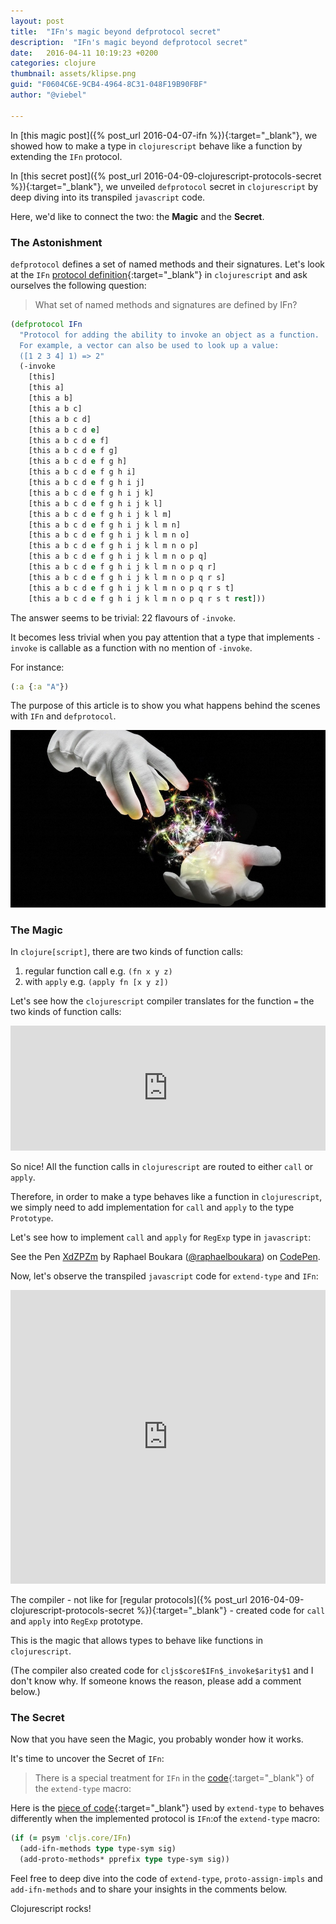 ```yaml
---
layout: post
title:  "IFn's magic beyond defprotocol secret"
description:  "IFn's magic beyond defprotocol secret"
date:   2016-04-11 10:19:23 +0200
categories: clojure
thumbnail: assets/klipse.png
guid: "F0604C6E-9CB4-4964-8C31-048F19B90FBF"
author: "@viebel"

---
```


In [this magic post]({% post_url 2016-04-07-ifn %}){:target="_blank"}, we showed how to make a type in `clojurescript` behave like a function by extending the `IFn` protocol.

In [this secret post]({% post_url 2016-04-09-clojurescript-protocols-secret %}){:target="_blank"}, we unveiled `defprotocol` secret in `clojurescript` by deep diving into its transpiled `javascript` code. 

Here, we'd like to connect the two: the **Magic** and the **Secret**.

### The Astonishment

`defprotocol` defines a set of named methods and their signatures.
Let's look at the `IFn` [protocol definition](https://github.com/clojure/clojurescript/blob/master/src/main/cljs/cljs/core.cljs#L435){:target="_blank"} in `clojurescript` and ask ourselves the following question:

>What set of named methods and signatures are defined by IFn?

~~~clojure
(defprotocol IFn
  "Protocol for adding the ability to invoke an object as a function.
  For example, a vector can also be used to look up a value:
  ([1 2 3 4] 1) => 2"
  (-invoke
    [this]
    [this a]
    [this a b]
    [this a b c]
    [this a b c d]
    [this a b c d e]
    [this a b c d e f]
    [this a b c d e f g]
    [this a b c d e f g h]
    [this a b c d e f g h i]
    [this a b c d e f g h i j]
    [this a b c d e f g h i j k]
    [this a b c d e f g h i j k l]
    [this a b c d e f g h i j k l m]
    [this a b c d e f g h i j k l m n]
    [this a b c d e f g h i j k l m n o]
    [this a b c d e f g h i j k l m n o p]
    [this a b c d e f g h i j k l m n o p q]
    [this a b c d e f g h i j k l m n o p q r]
    [this a b c d e f g h i j k l m n o p q r s]
    [this a b c d e f g h i j k l m n o p q r s t]
    [this a b c d e f g h i j k l m n o p q r s t rest]))
~~~


The answer seems to be trivial: 22 flavours of `-invoke`.

It becomes less trivial when you pay attention that a type that implements `-invoke` is callable as a function with no mention of `-invoke`.

For instance:

~~~clojure
(:a {:a "A"})
~~~

The purpose of this article is to show you what happens behind the scenes with `IFn` and `defprotocol`.


![Secret](/assets/magic.png)

### The Magic

In `clojure[script]`, there are two kinds of function calls:

1. regular function call e.g. `(fn x y z)`
2. with `apply` e.g. `(apply fn [x y z])`

Let's see how the `clojurescript` compiler translates for the function `=` the two kinds of function calls:

<iframe frameborder="0" width="100%" height="200px"
    src= 
    "http://app.klipse.tech/?cljs_in=(%3D%201%202)%0A(apply%20%3D%20%5B1%202%203%5D)&js_only=1">
</iframe>

So nice! All the function calls in `clojurescript` are routed to either `call` or `apply`.

Therefore, in order to make a type behaves like a function in `clojurescript`, we simply need to add implementation for `call` and `apply` to the type `Prototype`.

Let's see how to implement `call` and `apply` for `RegExp` type in `javascript`:

<p data-height="407" data-theme-id="23367" data-slug-hash="XdZPZm" data-default-tab="js" data-user="raphaelboukara" class="codepen">See the Pen <a href="http://codepen.io/raphaelboukara/pen/XdZPZm/">XdZPZm</a> by Raphael Boukara (<a href="http://codepen.io/raphaelboukara">@raphaelboukara</a>) on <a href="http://codepen.io">CodePen</a>.</p>
<script async src="//assets.codepen.io/assets/embed/ei.js"></script>

Now, let's observe the transpiled `javascript` code for `extend-type` and `IFn`:


<iframe frameborder="0" width="100%" height="470px"
    src= 
    "http://app.klipse.tech/?cljs_in=(ns%20my.regexp)%0A%0A(extend-type%20js%2FRegExp%0A%20%20IFn%0A%20%20(-invoke%20%0A%20%20%20%20(%5Bmatch%20s%5D%20(re-find%20match%20s))))%0A%0A(%23%22clojure%22%20%22clojurescript%22)%0A&js_only=1">
</iframe>

The compiler - not like for [regular protocols]({% post_url 2016-04-09-clojurescript-protocols-secret %}){:target="_blank"} - created code for `call` and `apply` into `RegExp` prototype.

This is the magic that allows types to behave like functions in `clojurescript`.

(The compiler also created code for `cljs$core$IFn$_invoke$arity$1` and I don't know why. If someone knows the reason, please add a comment below.)

### The Secret

Now that you have seen the Magic, you probably wonder how it works.

It's time to uncover the Secret of `IFn`:

> There is a special treatment for `IFn` in the [code](https://github.com/clojure/clojurescript/blob/master/src/main/clojure/cljs/core.cljc#L1422){:target="_blank"} of the `extend-type` macro:

Here is the [piece of code](https://github.com/clojure/clojurescript/blob/master/src/main/clojure/cljs/core.cljc#L1422){:target="_blank"}  used by `extend-type` to behaves differently when the implemented protocol is `IFn`:of the `extend-type` macro:

~~~clojure
(if (= psym 'cljs.core/IFn)
  (add-ifn-methods type type-sym sig)
  (add-proto-methods* pprefix type type-sym sig))
~~~

Feel free to deep dive into the code of `extend-type`, `proto-assign-impls` and `add-ifn-methods` and to share your insights in the comments below.

Clojurescript rocks!

[app-url]: http://app.klipse.tech?blog=klipse

